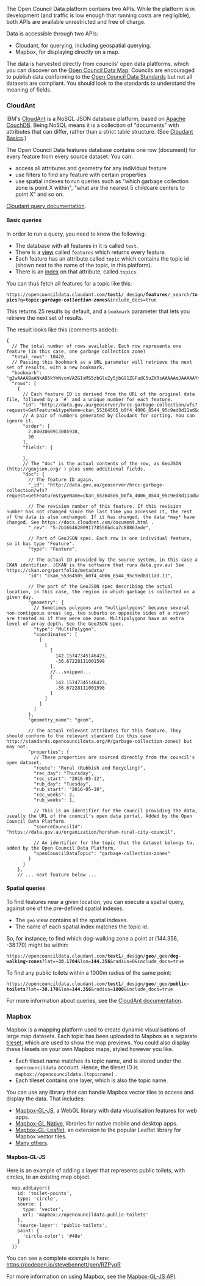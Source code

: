 The Open Council Data platform contains two APIs. While the platform is in development (and traffic is low enough that running costs are negligible), both APIs are available unrestricted and free of charge.

Data is accessible through two APIs:

- Cloudant, for querying, including geospatial querying.
- Mapbox, for displaying directly on a map.

The data is harvested directly from councils' open data platforms, which you can discover on the [Open Council Data Map](http://map.opencouncildata.org). Councils are encouraged to publish data conforming to the [Open Council Data Standards](http://standards.opencouncildata.org/) but not all datasets are compliant. You should look to the standards to understand the meaning of fields.

### CloudAnt 

IBM's [CloudAnt](https://www.ibm.com/analytics/us/en/technology/cloud-data-services/cloudant/) is a NoSQL JSON database platform, based on [Apache CouchDB](http://couchdb.apache.org/). Being NoSQL means it is a collection of "documents" with attributes that can differ, rather than a strict table structure. (See [Cloudant Basics](https://console.bluemix.net/docs/services/Cloudant/basics/index.html#cloudant-basics).)

The Open Council Data features database contains one row (document) for every feature from every source dataset. You can:

- access all attributes and geometry for any individual feature
- use filters to find any feature with certain properties
- use spatial indexes to run queries such as "which garbage collection zone is point X within", "what are the nearest 5 childcare centers to point X" and so on.

[Cloudant query documentation](https://console.bluemix.net/docs/services/Cloudant/api/cloudant_query.html#query).

#### Basic queries

In order to run a query, you need to know the following:

* The database with all features in it is called `test`. 
* There is a [view](https://console.bluemix.net/docs/services/Cloudant/api/creating_views.html#views-mapreduce-) called `features` which returns every feature. 
* Each feature has an attribute called `topic` which contains the topic id (shown next to the name of the topic, in this platform). 
* There is an [index](https://console.bluemix.net/docs/services/Cloudant/api/design_documents.html#indexes) on that attribute, called `topics`. 

You can thus fetch all features for a topic like this:

`https://opencouncildata.cloudant.com/`**`test1`**`/_design/`**`features`**`/_search/`**`topics`**`?q=`**`topic`**`:`**_`garbage-collection-zones`_**`&include_docs=true`

This returns 25 results by default, and a `bookmark` parameter that lets you retrieve the next set of results.

The result looks like this (comments added):

```
{
  // The total number of rows available. Each row represents one feature (in this case, one garbage collection zone)
  "total_rows": 10420,
  // Passing this bookmark as a URL parameter will retrieve the next set of results, with a new bookmark.
  "bookmark": "g2wAAAABaANkAB5kYmNvcmVAZGIxMS5zbGluZy5jbG91ZGFudC5uZXRsAAAAAmJAAAAAYn____9qaAJGQABSjAAAAABhNmo",
  "rows": [
    {
      // Each feature ID is derived from the URL of the original data file, followed by a `#` and a unique number for each feature.
      "id": "http://data.gov.au/geoserver/hrcc-garbage-collection/wfs?request=GetFeature&typeName=ckan_55364505_b0f4_4006_8544_95c9ed8d11ad&outputFormat=json#10",
      // A pair of numbers generated by Cloudant for sorting. You can ignore it.
      "order": [
        2.0403060913085938,
        30
      ],
      "fields": {
        
      },
      // The "doc" is the actual contents of the row, as GeoJSON (http://geojson.org/ ) plus some additional fields.
      "doc": {
        // The feature ID again.
        "_id": "http://data.gov.au/geoserver/hrcc-garbage-collection/wfs?request=GetFeature&typeName=ckan_55364505_b0f4_4006_8544_95c9ed8d11ad&outputFormat=json#10",
        
        // The revision number of this feature. If this revision number has not changed since the last time you accessed it, the rest of the data is also unchanged. If it has changed, the data *may* have changed. See https://docs.cloudant.com/document.html .
        "_rev": "5-2b1664620091778556bdca7c88863ede",
        
        // Part of GeoJSON spec. Each row is one individual feature, so it has type "Feature".
        "type": "Feature",
        
        // The actual ID provided by the source system, in this case a CKAN identifier. (CKAN is the software that runs data.gov.au) See https://ckan.org/portfolio/metadata/
        "id": "ckan_55364505_b0f4_4006_8544_95c9ed8d11ad.11",
        
        // The part of the GeoJSON spec describing the actual location, in this case, the region in which garbage is collected on a given day.
        "geometry": {
          // Sometimes polygons are "multipolygons" because several non-contiguous areas (eg, two suburbs on opposite sides of a river) are treated as if they were one zone. Multipolygons have an extra level of array depth. See the GeoJSON spec.
          "type": "MultiPolygon",
          "coordinates": [
            [
              [
                [
                  142.15747345146423,
                  -36.67228111001598
                ],
                //...snipped...
                [
                  142.15747345146423,
                  -36.67228111001598
                ]
              ]
            ]
          ]
        },
        "geometry_name": "geom",

        // The actual relevant attributes for this feature. They should conform to the relevant standard (in this case http://standards.opencouncildata.org/#/garbage-collection-zones) but may not.
        "properties": {
          // These properties are sourced directly from the council's open dataset.
          "route": "Rural (Rubbish and Recycling)",
          "rec_day": "Thursday",
          "rec_start": "2016-05-12",
          "rub_day": "Tuesday",
          "rub_start": "2016-05-10",
          "rec_weeks": 2,
          "rub_weeks": 1,

          // This is an identifier for the council providing the data, usually the URL of the council's open data portal. Added by the Open Council Data Platform.
          "sourceCouncilId": "https://data.gov.au/organization/horsham-rural-city-council",

          // An identifier for the topic that the dataset belongs to, added by the Open Council Data Platform.
          "openCouncilDataTopic": "garbage-collection-zones"
        }
      }
    },
    // ... next feature below ...
```

#### Spatial queries
  
To find features near a given location, you can execute a spatial query, against one of the pre-defined spatial indexes.

* The `geo` view contains all the spatial indexes.
* The name of each spatial index matches the topic id.

So, for instance, to find which dog-walking zone a point at (144.356, -38.170) might be within:

`https://opencouncildata.cloudant.com/`**`test1`**`/_design/`**`geo`**`/_geo/`**`dog-walking-zones`**`?lat=`**`-38.1704`**`&lon=`**`144.356`**`&radius=0&include_docs=true`

To find any public toilets within a 1000m radius of the same point:

`https://opencouncildata.cloudant.com/`**`test1`**`/_design/`**`geo`**`/_geo/`**`public-toilets`**`?lat=`**`-38.170`**`&lon=`**`144.356`**`&radius=`**`1000`**`&include_docs=true`

For more information about queries, see the [CloudAnt documentation](https://docs.cloudant.com/search.html#query-syntax).


### Mapbox

Mapbox is a mapping platform used to create dynamic visualisations of large map datasets. Each topic has been uploaded to Mapbox as a separate [tileset](https://www.mapbox.com/help/define-tileset/), which are used to show the map previews. You could also display these tilesets on your own Mapbox maps, styled however you like. 

* Each tileset name matches its topic name, and is stored under the `opencouncildata` account. Hence, the tileset ID is `mapbox://opencouncildata.[topicname]` .
* Each tileset contains one layer, which is also the topic name.

You can use any library that can handle Mapbox vector tiles to access and display the data. That includes:

* [Mapbox-GL-JS](https://www.mapbox.com/mapbox-gl-js/api/), a WebGL library with data visualisation features for web apps.
* [Mapbox-GL Native](https://github.com/mapbox/mapbox-gl-native), libraries for native mobile and desktop apps.
* [Mapbox-GL-Leaflet](https://github.com/mapbox/mapbox-gl-leaflet), an extension to the popular Leaflet library for Mapbox vector tiles.
* [Many others](https://github.com/mapbox/awesome-vector-tiles).

#### Mapbox-GL-JS

Here is an example of adding a layer that represents public toilets, with circles, to an existing map object.

```
  map.addLayer({
    id: 'toilet-points',
    type: 'circle',
    source: {
      type: 'vector',
      url: 'mapbox://opencouncildata.public-toilets'
    },
    'source-layer': 'public-toilets',
    paint: {
      'circle-color': '#48e'
    }
  })
```

You can see a complete example is here: https://codepen.io/stevebennett/pen/RZPyqR

For more information on using Mapbox, see the [Mapbox-GL-JS API](https://www.mapbox.com/mapbox-gl-js/api/). 